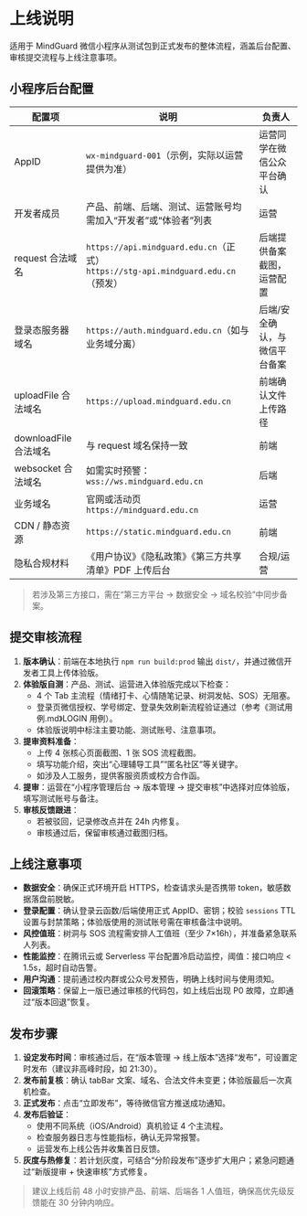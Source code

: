 # 上线说明

适用于 MindGuard 微信小程序从测试包到正式发布的整体流程，涵盖后台配置、审核提交流程与上线注意事项。

## 小程序后台配置

| 配置项 | 说明 | 负责人 |
| --- | --- | --- |
| AppID | `wx-mindguard-001`（示例，实际以运营提供为准） | 运营同学在微信公众平台确认 |
| 开发者成员 | 产品、前端、后端、测试、运营账号均需加入“开发者”或“体验者”列表 | 运营 |
| request 合法域名 | `https://api.mindguard.edu.cn`（正式）<br>`https://stg-api.mindguard.edu.cn`（预发） | 后端提供备案截图，运营配置 |
| 登录态服务器域名 | `https://auth.mindguard.edu.cn`（如与业务域分离） | 后端/安全确认，与微信平台备案 |
| uploadFile 合法域名 | `https://upload.mindguard.edu.cn` | 前端确认文件上传路径 |
| downloadFile 合法域名 | 与 request 域名保持一致 | 前端 |
| websocket 合法域名 | 如需实时预警：`wss://ws.mindguard.edu.cn` | 后端 |
| 业务域名 | 官网或活动页 `https://mindguard.edu.cn` | 运营 |
| CDN / 静态资源 | `https://static.mindguard.edu.cn` | 前端 |
| 隐私合规材料 | 《用户协议》《隐私政策》《第三方共享清单》PDF 上传后台 | 合规/运营 |

> 若涉及第三方接口，需在“第三方平台 → 数据安全 → 域名校验”中同步备案。

## 提交审核流程

1. **版本确认**：前端在本地执行 `npm run build:prod` 输出 `dist/`，并通过微信开发者工具上传体验版。
2. **体验版自测**：产品、测试、运营进入体验版完成以下检查：
   - 4 个 Tab 主流程（情绪打卡、心情随笔记录、树洞发帖、SOS）无阻塞。
   - 登录页微信授权、学号绑定、登录失效刷新流程验证通过（参考《测试用例.md》LOGIN 用例）。
   - 体验版说明中标注主要功能、测试账号、注意事项。
3. **提审资料准备**：
   - 上传 4 张核心页面截图、1 张 SOS 流程截图。
   - 填写功能介绍，突出“心理辅导工具”“匿名社区”等关键字。
   - 如涉及人工服务，提供客服资质或校方合作函。
4. **提审**：运营在“小程序管理后台 → 版本管理 → 提交审核”中选择对应体验版，填写测试账号与备注。
5. **审核反馈跟进**：
   - 若被驳回，记录修改点并在 24h 内修复。
   - 审核通过后，保留审核通过截图归档。

## 上线注意事项

- **数据安全**：确保正式环境开启 HTTPS，检查请求头是否携带 token，敏感数据落盘前脱敏。
- **登录配置**：确认登录云函数/后端使用正式 AppID、密钥；校验 `sessions` TTL 设置与封禁策略；体验版使用的测试账号需在审核备注中说明。
- **风控值班**：树洞与 SOS 流程需安排人工值班（至少 7×16h），并准备紧急联系人列表。
- **性能监控**：在腾讯云或 Serverless 平台配置冷启动监控，阈值：接口响应 < 1.5s，超时自动告警。
- **用户沟通**：提前通过校内群或公众号发预告，明确上线时间与使用须知。
- **回滚策略**：保留上一版已通过审核的代码包，如上线后出现 P0 故障，立即通过“版本回退”恢复。

## 发布步骤

1. **设定发布时间**：审核通过后，在“版本管理 → 线上版本”选择“发布”，可设置定时发布（建议非高峰时段，如 21:30）。
2. **发布前复核**：确认 tabBar 文案、域名、合法文件未变更；体验版最后一次真机检查。
3. **正式发布**：点击“立即发布”，等待微信官方推送成功通知。
4. **发布后验证**：
   - 使用不同系统（iOS/Android）真机验证 4 个主流程。
   - 检查服务器日志与性能指标，确认无异常报警。
   - 运营发布上线公告并收集首日反馈。
5. **灰度与热修复**：若计划灰度，可结合“分阶段发布”逐步扩大用户；紧急问题通过“新版提审 + 快速审核”方式修复。

> 建议上线后前 48 小时安排产品、前端、后端各 1 人值班，确保高优先级反馈能在 30 分钟内响应。
